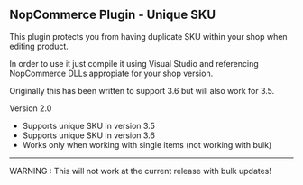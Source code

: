 ## NopCommerce Plugin - Unique SKU


This plugin protects you from having duplicate SKU within your shop when editing product. 

In order to use it just compile it using Visual Studio and referencing NopCommerce DLLs appropiate for your shop version. 

Originally this has been written to support 3.6 but will also work for 3.5.

Version 2.0 
* Supports unique SKU in version 3.5 
* Supports unique SKU in version 3.6
* Works only when working with single items (not working with bulk)

***

WARNING : This will not work at the current release with bulk updates!
